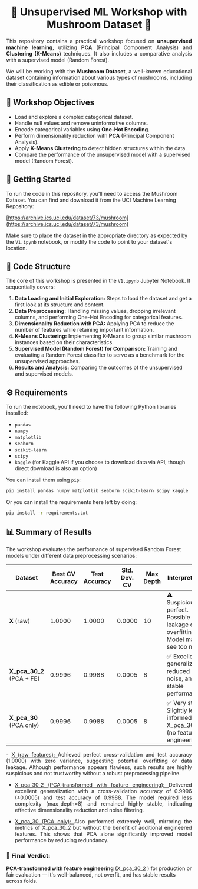 
# <div align="center"> 🍄 Unsupervised ML Workshop with Mushroom Dataset 🍄
</div>
 
<div align="justify">
  
This repository contains a practical workshop focused on **unsupervised machine learning**, utilizing **PCA** (Principal Component Analysis) and **Clustering (K-Means)** techniques. It also includes a comparative analysis with a supervised model (Random Forest).

We will be working with the **Mushroom Dataset**, a well-known educational dataset containing information about various types of mushrooms, including their classification as edible or poisonous.

</div>

## 🧠 Workshop Objectives

* Load and explore a complex categorical dataset.
* Handle null values and remove uninformative columns.
* Encode categorical variables using **One-Hot Encoding**.
* Perform dimensionality reduction with **PCA** (Principal Component Analysis).
* Apply **K-Means Clustering** to detect hidden structures within the data.
* Compare the performance of the unsupervised model with a supervised model (Random Forest).

## 🚀 Getting Started

To run the code in this repository, you'll need to access the Mushroom Dataset. You can find and download it from the UCI Machine Learning Repository:

[https://archive.ics.uci.edu/dataset/73/mushroom](https://archive.ics.uci.edu/dataset/73/mushroom)

Make sure to place the dataset in the appropriate directory as expected by the `V1.ipynb` notebook, or modify the code to point to your dataset's location.

## 📄 Code Structure

The core of this workshop is presented in the `V1.ipynb` Jupyter Notebook. It sequentially covers:

1.  **Data Loading and Initial Exploration:** Steps to load the dataset and get a first look at its structure and content.
2.  **Data Preprocessing:** Handling missing values, dropping irrelevant columns, and performing One-Hot Encoding for categorical features.
3.  **Dimensionality Reduction with PCA:** Applying PCA to reduce the number of features while retaining important information.
4.  **K-Means Clustering:** Implementing K-Means to group similar mushroom instances based on their characteristics.
5.  **Supervised Model (Random Forest) for Comparison:** Training and evaluating a Random Forest classifier to serve as a benchmark for the unsupervised approaches.
6.  **Results and Analysis:** Comparing the outcomes of the unsupervised and supervised models.

## ⚙️ Requirements

To run the notebook, you'll need to have the following Python libraries installed:

* `pandas`
* `numpy`
* `matplotlib`
* `seaborn`
* `scikit-learn`
* `scipy`
* `kaggle` (for Kaggle API if you choose to download data via API, though direct download is also an option)

You can install them using `pip`:

```bash
pip install pandas numpy matplotlib seaborn scikit-learn scipy kaggle
```
Or you can install the requirements here left by doing:

```bash
pip install -r requirements.txt

```
## 📊 Summary of Results

The workshop evaluates the performance of supervised Random Forest models under different data preprocessing scenarios:

| Dataset                   | Best CV Accuracy  | Test Accuracy | Std. Dev. CV | Max Depth  | Interpretation                                                                         |
|---------------------------|-------------------|---------------|--------------|------------|----------------------------------------------------------------------------------------|
| **X** (raw)               | 1.0000            | 1.0000        | 0.0000       | 10         | ⚠️ Suspiciously perfect. Possible data leakage or overfitting. Model may see too much. |
| **X_pca_30_2** (PCA + FE) | 0.9996            | 0.9988        | 0.0005       | 8          | ✅ Excellent generalization, reduced noise, and stable performance.                    |
| **X_pca_30** (PCA only)   | 0.9996            | 0.9988        | 0.0005       | 8          | ✅ Very strong. Slightly less informed than X_pca_30_2 (no feature engineering).       |


<div align="justify">
- <u> X (raw features): </u> Achieved perfect cross-validation and test accuracy (1.0000) with zero variance, suggesting potential overfitting or data leakage. Although performance appears flawless, such results are highly suspicious and not trustworthy without a robust preprocessing pipeline.

- <u> X_pca_30_2 (PCA-transformed with feature engineering): </u>  Delivered excellent generalization with a cross-validation accuracy of 0.9996 (±0.0005) and test accuracy of 0.9988. The model required less complexity (max_depth=8) and remained highly stable, indicating effective dimensionality reduction and noise filtering.

- <u> X_pca_30 (PCA only): </u>  Also performed extremely well, mirroring the metrics of X_pca_30_2 but without the benefit of additional engineered features. This shows that PCA alone significantly improved model performance by reducing redundancy.

</div>

### 📌 Final Verdict:

**PCA-transformed with feature engineering** (X_pca_30_2 ) for production or fair evaluation — it's well-balanced, not overfit, and has stable results across folds.
